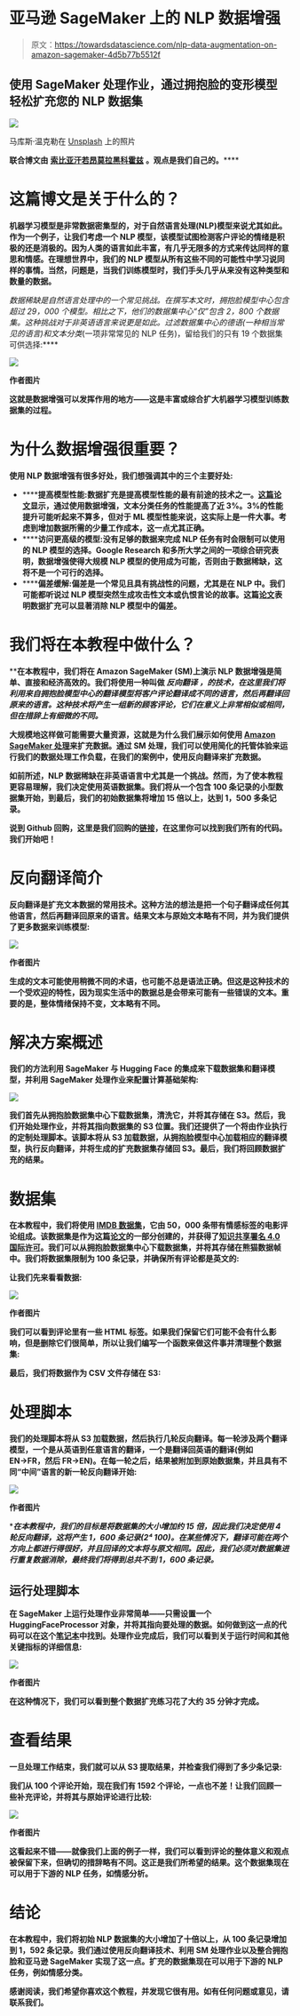 # 亚马逊 SageMaker 上的 NLP 数据增强

> 原文：<https://towardsdatascience.com/nlp-data-augmentation-on-amazon-sagemaker-4d5b77b5512f>

## 使用 SageMaker 处理作业，通过拥抱脸的变形模型轻松扩充您的 NLP 数据集

![](img/581c2dd289078d2751930dd4aae819b6.png)

马库斯·温克勒在 [Unsplash](https://unsplash.com?utm_source=medium&utm_medium=referral) 上的照片

**联合博文由** [**索比亚汗**](https://www.linkedin.com/in/saubia-khan-a8b188158/)**[**若昂莫拉**](https://www.linkedin.com/in/joaomoura1996/)**[**黑科霍兹**](https://www.linkedin.com/in/heikohotz/) **。观点是我们自己的。******

# ****这篇博文是关于什么的？****

****机器学习模型是非常数据密集型的，对于自然语言处理(NLP)模型来说尤其如此。作为一个例子，让我们考虑一个 NLP 模型，该模型试图检测客户评论的情绪是积极的还是消极的。因为人类的语言如此丰富，有几乎无限多的方式来传达同样的意思和情感。在理想世界中，我们的 NLP 模型从所有这些不同的可能性中学习说同样的事情。当然，问题是，当我们训练模型时，我们手头几乎从来没有这种类型和数量的数据。****

****数据稀缺是自然语言处理中的一个常见挑战。在撰写本文时，拥抱脸模型中心包含超过 29，000 个模型。相比之下，他们的数据集中心“仅”包含 2，800 个数据集。这种挑战对于非英语语言来说更是如此。过滤数据集中心的*德语*(一种相当常见的语言)和*文本分类*(一项非常常见的 NLP 任务)，留给我们的只有 19 个数据集可供选择:****

****![](img/69c009b143250ac14869ba55cfffb560.png)****

****作者图片****

****这就是数据增强可以发挥作用的地方——这是丰富或综合扩大机器学习模型训练数据集的过程。****

# ****为什么数据增强很重要？****

****使用 NLP 数据增强有很多好处，我们想强调其中的三个主要好处:****

*   ******提高模型性能:**数据扩充是提高模型性能的最有前途的技术之一。[这篇论文](https://arxiv.org/pdf/1901.11196.pdf)显示，通过使用数据增强，文本分类任务的性能提高了近 3%。3%的性能提升可能听起来不算多，但对于 ML 模型性能来说，这实际上是一件大事。考虑到增加数据所需的少量工作成本，这一点尤其正确。****
*   ******访问更高级的模型:**没有足够的数据来完成 NLP 任务有时会限制可以使用的 NLP 模型的选择。Google Research 和多所大学之间的一项综合研究表明，数据增强使得大规模 NLP 模型的使用成为可能，否则由于数据稀缺，这将不是一个可行的选择。****
*   ******偏差缓解:**偏差是一个常见且具有挑战性的问题，尤其是在 NLP 中。我们可能都听说过 NLP 模型突然生成攻击性文本或仇恨言论的故事。这篇[论文](https://dl.acm.org/doi/10.1145/3375627.3375865)表明数据扩充可以显著消除 NLP 模型中的偏差。****

# ****我们将在本教程中做什么？****

****在本教程中，我们将在 Amazon SageMaker (SM)上演示 NLP 数据增强是简单、直接和经济高效的。我们将使用一种叫做 ***反向翻译*** *，*的技术，在这里我们将利用来自拥抱脸模型中心的翻译模型将客户评论翻译成不同的语言，然后再翻译回原来的语言。这种技术将产生一组新的顾客评论，它们在意义上非常相似或相同，但在措辞上有细微的不同。****

****大规模地这样做可能需要大量资源，这就是为什么我们展示如何使用 [Amazon SageMaker 处理](https://docs.aws.amazon.com/sagemaker/latest/dg/processing-job.html)来扩充数据。通过 SM 处理，我们可以使用简化的托管体验来运行我们的数据处理工作负载，在我们的案例中，使用反向翻译来扩充数据。****

****如前所述，NLP 数据稀缺在非英语语言中尤其是一个挑战。然而，为了使本教程更容易理解，我们决定使用英语数据集。我们将从一个包含 100 条记录的小型数据集开始，到最后，我们的初始数据集将增加 15 倍以上，达到 1，500 多条记录。****

****说到 Github 回购，这里是我们回购的[链接](https://github.com/marshmellow77/sm-hf-nlp-data-augmentation)，在这里你可以找到我们所有的代码。我们开始吧！****

# ****反向翻译简介****

****反向翻译是扩充文本数据的常用技术。这种方法的想法是把一个句子翻译成任何其他语言，然后再翻译回原来的语言。结果文本与原始文本略有不同，并为我们提供了更多数据来训练模型:****

****![](img/6775ebc5dc031c2e6325b6abd7748976.png)****

****作者图片****

****生成的文本可能使用稍微不同的术语，也可能不总是语法正确。但这是这种技术的一个受欢迎的特性，因为现实生活中的数据总是会带来可能有一些错误的文本。重要的是，整体情绪保持不变，文本略有不同。****

# ****解决方案概述****

****我们的方法利用 SageMaker 与 Hugging Face 的集成来下载数据集和翻译模型，并利用 SageMaker 处理作业来配置计算基础架构:****

****![](img/2f5ef8462adc7e9592b55739cdf4d16d.png)****

****我们首先从拥抱脸数据集中心下载数据集，清洗它，并将其存储在 S3。然后，我们开始处理作业，并将其指向数据集的 S3 位置。我们还提供了一个将由作业执行的定制处理脚本。该脚本将从 S3 加载数据，从拥抱脸模型中心加载相应的翻译模型，执行反向翻译，并将生成的扩充数据集存储回 S3。最后，我们将回顾数据扩充的结果。****

# ****数据集****

****在本教程中，我们将使用 [IMDB 数据集](https://huggingface.co/datasets/imdb)，它由 50，000 条带有情感标签的电影评论组成。该数据集是作为这篇[论文](https://aclanthology.org/P11-1015/)的一部分创建的，并获得了[知识共享署名 4.0 国际许可](https://creativecommons.org/licenses/by/4.0/)。我们可以从拥抱脸数据集中心下载数据集，并将其存储在熊猫数据帧中。我们将数据集限制为 100 条记录，并确保所有评论都是英文的:****

****让我们先来看看数据:****

****![](img/5b920dac49cae41ee009654765a59a78.png)****

****作者图片****

****我们可以看到评论里有一些 HTML 标签。如果我们保留它们可能不会有什么影响，但是删除它们很简单，所以让我们编写一个函数来做这件事并清理整个数据集:****

****最后，我们将数据作为 CSV 文件存储在 S3:****

# ****处理脚本****

****我们的处理脚本将从 S3 加载数据，然后执行几轮反向翻译。每一轮涉及两个翻译模型，一个是从英语到任意语言的翻译，一个是翻译回英语的翻译(例如 EN→FR，然后 FR→EN)。在每一轮之后，结果被附加到原始数据集，并且具有不同“中间”语言的新一轮反向翻译开始:****

****![](img/34ff3e8753726b73508b6a977a8bbe47.png)****

****作者图片****

****在本教程中，我们的目标是将数据集的大小增加约 15 倍，因此我们决定使用 4 轮反向翻译，这将产生 1，600 条记录(2⁴ *100)。在某些情况下，翻译可能在两个方向上都进行得很好，并且回译的文本将与原文相同。因此，我们必须对数据集进行重复数据消除，最终我们将得到总共不到 1，600 条记录。****

## ****运行处理脚本****

****在 SageMaker 上运行处理作业非常简单——只需设置一个 HuggingFaceProcessor 对象，并将其指向要处理的数据。如何做到这一点的代码可以在这个[笔记本](https://github.com/marshmellow77/sm-hf-nlp-data-augmentation/blob/main/sm-data-aug-hf-pj.ipynb)中找到。处理作业完成后，我们可以看到关于运行时间和其他关键指标的详细信息:****

****![](img/77568373be528e7864698c66a623e0f7.png)****

****作者图片****

****在这种情况下，我们可以看到整个数据扩充练习花了大约 35 分钟才完成。****

# ****查看结果****

****一旦处理工作结束，我们就可以从 S3 提取结果，并检查我们得到了多少条记录:****

****我们从 100 个评论开始，现在我们有 1592 个评论，一点也不差！让我们回顾一些补充评论，并将其与原始评论进行比较:****

****![](img/79003870483abf00c0d6dc470a9f57c2.png)****

****作者图片****

****这看起来不错——就像我们上面的例子一样，我们可以看到评论的整体意义和观点被保留下来，但确切的措辞略有不同。这正是我们所希望的结果。这个数据集现在可以用于下游的 NLP 任务，如情感分析。****

# ****结论****

****在本教程中，我们将初始 NLP 数据集的大小增加了十倍以上，从 100 条记录增加到 1，592 条记录。我们通过使用反向翻译技术、利用 SM 处理作业以及整合拥抱脸和亚马逊 SageMaker 实现了这一点。扩充的数据集现在可以用于下游的 NLP 任务，例如情感分类。****

****感谢阅读，我们希望你喜欢这个教程，并发现它很有用。如有任何问题或意见，请联系我们。****